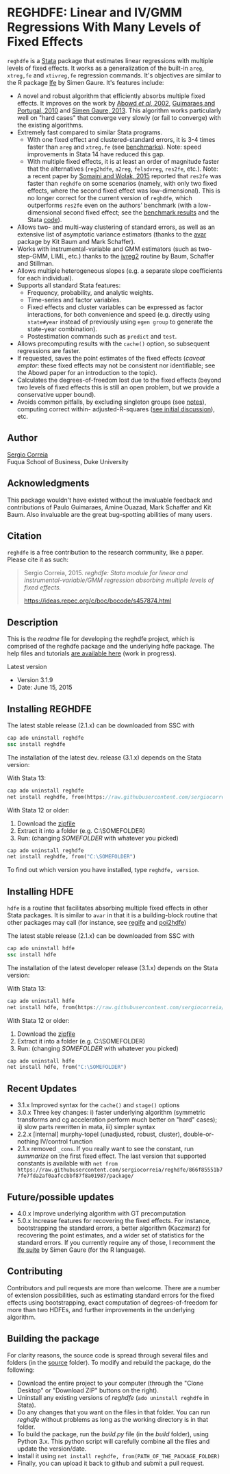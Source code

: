 # REGHDFE: Linear and IV/GMM Regressions With Many Levels of Fixed Effects

`reghdfe` is a [Stata](http://www.stata.com/) package that estimates linear regressions with multiple levels of fixed effects. It works as a generalization of the built-in `areg`, `xtreg,fe` and `xtivreg,fe` regression commands. It's objectives are similar to the R package [lfe](http://cran.r-project.org/web/packages/lfe/index.html) by Simen Gaure. It's features include:

- A novel and robust algorithm that efficiently absorbs multiple fixed effects. It improves on the work by [Abowd *et al*, 2002](https://ideas.repec.org/p/cen/tpaper/2002-06.html), [Guimaraes and Portugal, 2010](https://ideas.repec.org/a/tsj/stataj/v10y2010i4p628-649.html) and [Simen Gaure, 2013](http://www.sciencedirect.com/science/article/pii/S0167947313001266). This algorithm works particularly well on "hard cases" that converge very slowly (or fail to converge) with the existing algorithms.
- Extremely fast compared to similar Stata programs. 
  - With one fixed effect and clustered-standard errors, it is 3-4 times faster than `areg` and `xtreg,fe` (see [benchmarks](./misc/Benchmarks/areg_xtreg.log.txt)). Note: speed improvements in Stata 14 have reduced this gap. 
  - With multiple fixed effects, it is at least an order of magnitude faster that the alternatives (`reg2hdfe`, `a2reg`, `felsdvreg`, `res2fe`, etc.). Note: a recent paper by [Somaini and Wolak, 2015](http://web.stanford.edu/group/fwolak/cgi-bin/sites/default/files/jem-2014-0008.pdf) reported that `res2fe` was faster than `reghdfe` on some scenarios (namely, with only two fixed effects, where the second fixed effect was low-dimensional). This is no longer correct for the current version of `reghdfe`, which outperforms `res2fe` even on the authors' benchmark (with a low-dimensional second fixed effect; see the [benchmark results](./misc/Benchmarks/res2fe.log.txt) and the Stata [code](./misc/Benchmarks/res2fe.do)).
- Allows two- and multi-way clustering of standard errors, as well as an extensive list of asymptotic variance estimators (thanks to the [avar](https://ideas.repec.org/c/boc/bocode/s457689.html) package by Kit Baum and Mark Schaffer).
- Works with instrumental-variable and GMM estimators (such as two-step-GMM, LIML, etc.) thanks to the [ivreg2](https://ideas.repec.org/c/boc/bocode/s425401.html) routine by Baum, Schaffer and Stillman.
- Allows multiple heterogeneous slopes (e.g. a separate slope coefficients for each individual).
- Supports all standard Stata features:
  - Frequency, probability, and analytic weights.
  - Time-series and factor variables.
  - Fixed effects and cluster variables can be expressed as factor interactions, for both convenience and speed (e.g. directly using `state#year` instead of previously using `egen group` to generate the state-year combination).
  - Postestimation commands such as `predict` and `test`.
- Allows precomputing results with the `cache()` option, so subsequent regressions are faster.
- If requested, saves the point estimates of the fixed effects (*caveat emptor*: these fixed effects may not be consistent nor identifiable; see the Abowd paper for an introduction to the topic).
- Calculates the degrees-of-freedom lost due to the fixed effects (beyond two levels of fixed effects this is still an open problem, but we provide a conservative upper bound).
- Avoids common pitfalls, by excluding singleton groups (see [notes](scorreia.com/reghdfe/nested_within_cluster.pdf)), computing correct within- adjusted-R-squares ([see initial discussion](http://www.statalist.org/forums/forum/general-stata-discussion/general/1290416-anyone-knows-what-is-an-adjusted-within-r2)), etc.

## Author

[Sergio Correia](sergio.correia@gmail.com)
<br>Fuqua School of Business, Duke University

## Acknowledgments

This package wouldn't have existed without the invaluable feedback and contributions of Paulo Guimaraes, Amine Ouazad, Mark Schaffer and Kit Baum. Also invaluable are the great bug-spotting abilities of many users.

## Citation

`reghdfe` is a free contribution to the research community, like a paper. Please cite it as such:

> Sergio Correia, 2015. *reghdfe: Stata module for linear and instrumental-variable/GMM regression absorbing multiple levels of fixed effects.*
>
> https://ideas.repec.org/c/boc/bocode/s457874.html

## Description

This is the *readme* file for developing the reghdfe project, which is comprised of the reghdfe package and the underlying hdfe package. The help files and tutorials [are available here](http://scorreia.com/reghdfe) (work in progress).

Latest version
* Version 3.1.9
* Date: June 15, 2015

## Installing REGHDFE

The latest stable release (2.1.x) can be downloaded from SSC with

```stata
cap ado uninstall reghdfe
ssc install reghdfe
```

The installation of the latest dev. release (3.1.x) depends on the Stata version:

With Stata 13:

```stata
cap ado uninstall reghdfe
net install reghdfe, from(https://raw.githubusercontent.com/sergiocorreia/reghdfe/master/package/)
```
With Stata 12 or older:

1. Download the [zipfile](/misc/reghdfe.zip)
2. Extract it into a folder (e.g. C:\SOMEFOLDER)
3. Run: (changing *SOMEFOLDER* with whatever you picked)

```stata
cap ado uninstall reghdfe
net install reghdfe, from("C:\SOMEFOLDER")
```

To find out which version you have installed, type `reghdfe, version`.

## Installing HDFE

`hdfe` is a routine that facilitates absorbing multiple fixed effects in other Stata packages. It is similar to `avar` in that it is a building-block routine that other packages may call (for instance, see [regife](https://github.com/matthieugomez/stata-regife) and [poi2hdfe](https://ideas.repec.org/c/boc/bocode/s457777.html))

The latest stable release (2.1.x) can be downloaded from SSC with

```stata
cap ado uninstall hdfe
ssc install hdfe
```

The installation of the latest developer release (3.1.x) depends on the Stata version:

With Stata 13:

```stata
cap ado uninstall hdfe
net install hdfe, from(https://raw.githubusercontent.com/sergiocorreia/reghdfe/master/package/)
```
With Stata 12 or older:

1. Download the [zipfile](/misc/reghdfe.zip)
2. Extract it into a folder (e.g. C:\SOMEFOLDER)
3. Run: (changing *SOMEFOLDER* with whatever you picked)

```stata
cap ado uninstall hdfe
net install hdfe, from("C:\SOMEFOLDER")
```

## Recent Updates

* 3.1.x Improved syntax for the `cache()` and `stage()` options
* 3.0.x Three key changes: i) faster underlying algorithm (symmetric transforms and cg acceleration perform much better on "hard" cases); ii) slow parts rewritten in mata, iii) simpler syntax
* 2.2.x [internal] murphy-topel (unadjusted, robust, cluster), double-or-nothing IV/control function
* 2.1.x removed `_cons`. If you really want to see the constant, run *summarize* on the first fixed effect. The last version that supported constants is available with `net from https://raw.githubusercontent.com/sergiocorreia/reghdfe/866f85551b77fe7fda2af0aafccbbf87f8a01987/package/`

## Future/possible updates

* 4.0.x Improve underlying algorithm with GT precomputation
* 5.0.x Increase features for recovering the fixed effects. For instance, bootstrapping the standard errors, a better algorithm (Kaczmarz) for recovering the point estimates, and a wider set of statistics for the standard errors. If you currently require any of those, I recomment the [lfe suite](cran.r-project.org/web/packages/lfe/index.html) by Simen Gaure (for the R language).

## Contributing

Contributors and pull requests are more than welcome. There are a number of extension possibilities, such as estimating standard errors for the fixed effects using bootstrapping, exact computation of degrees-of-freedom for more than two HDFEs, and further improvements in the underlying algorithm.

## Building the package

For clarity reasons, the source code is spread through several files and folders (in the [source](./source) folder). To modify and rebuild the package, do the following:

* Download the entire project to your computer (through the "Clone Desktop" or "Download ZIP" buttons on the right).
* Uninstall any existing versions of *reghdfe* (`ado uninstall reghdfe` in Stata).
* Do any changes that you want on the files in that folder. You can run *reghdfe* without problems as long as the working directory is in that folder.
* To build the package, run the *build.py* file (in the *build* folder), using Python 3.x. This python script will carefully combine all the files and update the version/date.
* Install it using `net install reghdfe, from(PATH_OF_THE_PACKAGE_FOLDER)`
* Finally, you can upload it back to github and submit a pull request.
